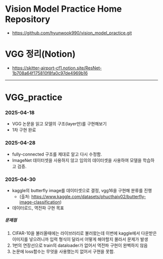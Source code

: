 # Vision Model Practice Home Repository
- https://github.com/hyunwook990/vision_model_practice.git
# VGG 정리(Notion)
- https://skitter-airport-cf1.notion.site/ResNet-1b708a64f175810f8fa0c97de4969b16
---
# VGG_practice
### 2025-04-18
- VGG 논문을 읽고 모델의 구조(layer만)를 구현해보기
- 1차 구현 완료

### 2025-04-28
- fully-connected 구조를 제대로 알고 다시 수정함.
- ImageNet 데이터셋을 사용하지 않고 임의의 데이터셋을 사용하여 모델을 학습하고 검증.

### 2025-04-30
- kaggle의 butterfly image를 데이터셋으로 결정, vgg16을 구현해 분류를 진행
    - (출처: https://www.kaggle.com/datasets/phucthaiv02/butterfly-image-classification)
- 데이터로드, 역전파 구현 목표

##### 문제점
1. CIFAR-10을 불러올때에는 라이브러리로 불러왔는데 이번에 kaggle에서 다운받은 이미지를 넣으려니까 입력 형식이 달라서 어떻게 해야할지 몰라서 문제가 발생
2. 1번의 연장선으로 train의 dataloader가 없어서 역전파 구현이 완벽하지 않음
3. 논문에 loss함수는 무엇을 사용했는지 없어서 구현을 못함.